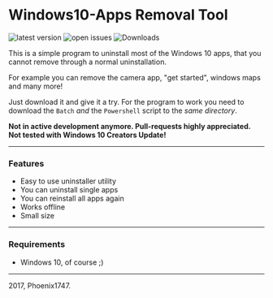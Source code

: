 # Windows10-Apps Removal Tool
![latest version](https://img.shields.io/github/release/phoenix1747/windows10-apps.svg?style=flat-square) ![open issues](https://img.shields.io/github/issues-raw/phoenix1747/windows10-apps.svg?style=flat-square) ![Downloads](https://img.shields.io/github/downloads/phoenix1747/windows10-apps/total.svg?style=flat-square)

This is a simple program to uninstall most of the Windows 10 apps, that you cannot remove through a normal uninstallation.

For example you can remove the camera app, "get started", windows maps and many more!



Just download it and give it a try. For the program to work you need to download the ```Batch``` *and* the ```Powershell``` script to the *same directory*.

**Not in active development anymore. Pull-requests highly appreciated. Not tested with Windows 10 Creators Update!**

---

### Features

* Easy to use uninstaller utility
* You can uninstall single apps
* You can reinstall all apps again
* Works offline
* Small size

---

### Requirements

* Windows 10, of course ;)

---

2017, Phoenix1747.
